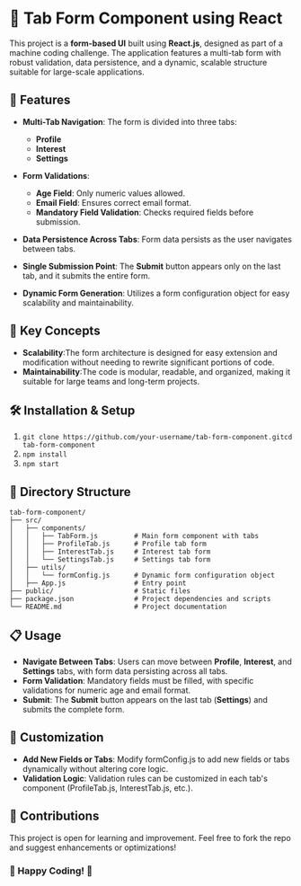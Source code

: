 # 📝 Tab Form Component using React

This project is a **form-based UI** built using **React.js**, designed as part of a machine coding challenge. The application features a multi-tab form with robust validation, data persistence, and a dynamic, scalable structure suitable for large-scale applications.

## 🚀 Features

- **Multi-Tab Navigation**: The form is divided into three tabs:

  - **Profile**
  - **Interest**
  - **Settings**

- **Form Validations**:

  - **Age Field**: Only numeric values allowed.
  - **Email Field**: Ensures correct email format.
  - **Mandatory Field Validation**: Checks required fields before submission.

- **Data Persistence Across Tabs**: Form data persists as the user navigates between tabs.
- **Single Submission Point**: The **Submit** button appears only on the last tab, and it submits the entire form.
- **Dynamic Form Generation**: Utilizes a form configuration object for easy scalability and maintainability.

## 🎯 Key Concepts

- **Scalability**:The form architecture is designed for easy extension and modification without needing to rewrite significant portions of code.
- **Maintainability**:The code is modular, readable, and organized, making it suitable for large teams and long-term projects.

## 🛠️ Installation & Setup

1.  `git clone https://github.com/your-username/tab-form-component.gitcd tab-form-component`
2.  `npm install`
3.  `npm start`

## 📂 Directory Structure

```
tab-form-component/
├── src/
│   ├── components/
│   │   ├── TabForm.js         # Main form component with tabs
│   │   ├── ProfileTab.js      # Profile tab form
│   │   ├── InterestTab.js     # Interest tab form
│   │   └── SettingsTab.js     # Settings tab form
│   ├── utils/
│   │   └── formConfig.js      # Dynamic form configuration object
│   ├── App.js                 # Entry point
├── public/                    # Static files
├── package.json               # Project dependencies and scripts
└── README.md                  # Project documentation
```

## 📋 Usage

- **Navigate Between Tabs**: Users can move between **Profile**, **Interest**, and **Settings** tabs, with form data persisting across all tabs.
- **Form Validation**: Mandatory fields must be filled, with specific validations for numeric age and email format.
- **Submit**: The **Submit** button appears on the last tab (**Settings**) and submits the complete form.

## 🔧 Customization

- **Add New Fields or Tabs**: Modify formConfig.js to add new fields or tabs dynamically without altering core logic.
- **Validation Logic**: Validation rules can be customized in each tab's component (ProfileTab.js, InterestTab.js, etc.).

## 🤝 Contributions

This project is open for learning and improvement. Feel free to fork the repo and suggest enhancements or optimizations!

### 🚀 Happy Coding! 🎨
